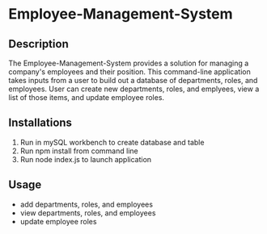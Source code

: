 # Employee-Management-System

## Description
The Employee-Management-System provides a solution for managing a company's employees and their position. This command-line application takes inputs from a user to build out a database of departments, roles, and employees. User can create new departments, roles, and emplyees, view a list of those items, and update employee roles.

## Installations
1. Run in mySQL workbench to create database and table
2. Run npm install from command line
3. Run node index.js to launch application

## Usage
- add departments, roles, and employees
- view departments, roles, and employees
- update employee roles